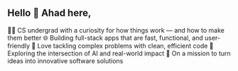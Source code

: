 ## Hello 👋 Ahad here, 

👨‍💻 CS undergrad with a curiosity for how things work — and how to make them better
🌐 Building full-stack apps that are fast, functional, and user-friendly
🧩 Love tackling complex problems with clean, efficient code
🧠 Exploring the intersection of AI and real-world impact
🚀 On a mission to turn ideas into innovative software solutions



